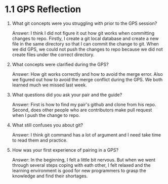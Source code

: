 # 1.1 GPS Reflection 

1. What git concepts were you struggling with prior to the GPS session?

   Answer: I think I did not figure it out how git works when committing changes to repo. Firstly, I create a git local database and create a new file in the same directory so that I can commit the change to git. When we did GPS, we could not push the changes to repo because we did not create files under the correct directory.

2. What concepts were clarified during the GPS?

   Answer: How git works correctly and how to avoid the merge error. Also we figured out how to avoid the merge conflict during the GPS. We both learned much we missed last week.

3. What questions did you ask your pair and the guide?

   Answer: First is how to find my pair's github and clone from his repo. Second, does other people who are contributors make pull request when I push the change to repo.

4. What still confuses you about git?

   Answer: I think git command has a lot of argument and I need take time to read them and practice.

5. How was your first experience of pairing in a GPS?

   Answer: In the beginning, I felt a little bit nervous. But when we went through several steps coping with eath other, I felt relaxed and the learning environment is good for new programmers to grasp the knowledge and find their shortages.